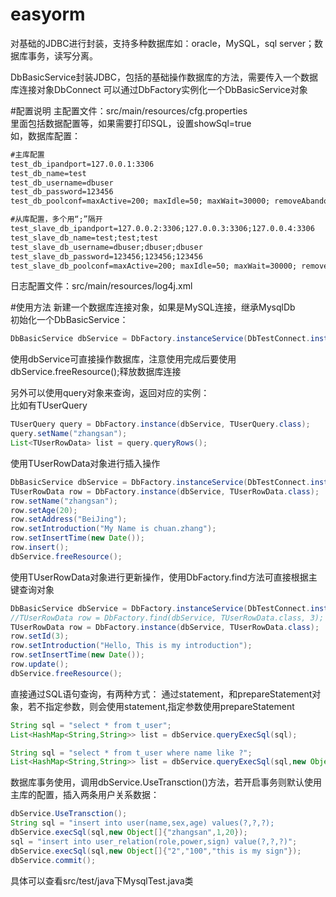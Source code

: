 # easyorm
对基础的JDBC进行封装，支持多种数据库如：oracle，MySQL，sql server；数据库事务，读写分离。

DbBasicService封装JDBC，包括的基础操作数据库的方法，需要传入一个数据库连接对象DbConnect
可以通过DbFactory实例化一个DbBasicService对象

#配置说明
主配置文件：src/main/resources/cfg.properties   
里面包括数据配置等，如果需要打印SQL，设置showSql=true  
如，数据库配置：
```xml
#主库配置
test_db_ipandport=127.0.0.1:3306
test_db_name=test
test_db_username=dbuser
test_db_password=123456
test_db_poolconf=maxActive=200; maxIdle=50; maxWait=30000; removeAbandoned=true; removeAbandonedTimeout=10;

#从库配置，多个用“;”隔开
test_slave_db_ipandport=127.0.0.2:3306;127.0.0.3:3306;127.0.0.4:3306
test_slave_db_name=test;test;test
test_slave_db_username=dbuser;dbuser;dbuser
test_slave_db_password=123456;123456;123456
test_slave_db_poolconf=maxActive=200; maxIdle=50; maxWait=30000; removeAbandoned=true; removeAbandonedTimeout=10;
```
日志配置文件：src/main/resources/log4j.xml  

#使用方法
新建一个数据库连接对象，如果是MySQL连接，继承MysqlDb  
初始化一个DbBasicService：  
```Java
DbBasicService dbService = DbFactory.instanceService(DbTestConnect.instance());  
```
使用dbService可直接操作数据库，注意使用完成后要使用dbService.freeResource();释放数据库连接  

另外可以使用query对象来查询，返回对应的实例：  
比如有TUserQuery  
```Java
TUserQuery query = DbFactory.instance(dbService, TUserQuery.class);  
query.setName("zhangsan");
List<TUserRowData> list = query.queryRows();  
```
使用TUserRowData对象进行插入操作
```Java
DbBasicService dbService = DbFactory.instanceService(DbTestConnect.instance());
TUserRowData row = DbFactory.instance(dbService, TUserRowData.class);
row.setName("zhangsan");
row.setAge(20);
row.setAddress("BeiJing");
row.setIntroduction("My Name is chuan.zhang");
row.setInsertTime(new Date());
row.insert();
dbService.freeResource();
```
使用TUserRowData对象进行更新操作，使用DbFactory.find方法可直接根据主键查询对象
```Java
DbBasicService dbService = DbFactory.instanceService(DbTestConnect.instance());
//TUserRowData row = DbFactory.find(dbService, TUserRowData.class, 3);
TUserRowData row = DbFactory.instance(dbService, TUserRowData.class);
row.setId(3);
row.setIntroduction("Hello, This is my introduction");
row.setInsertTime(new Date());
row.update();
dbService.freeResource();
```
直接通过SQL语句查询，有两种方式：
通过statement，和prepareStatement对象，若不指定参数，则会使用statement,指定参数使用prepareStatement
```Java
String sql = "select * from t_user";
List<HashMap<String,String>> list = dbService.queryExecSql(sql);
```
```Java
String sql = "select * from t_user where name like ?";
List<HashMap<String,String>> list = dbService.queryExecSql(sql,new Object[]{"张%"});
```
数据库事务使用，调用dbService.UseTransction()方法，若开启事务则默认使用主库的配置，插入两条用户关系数据：
```Java
dbService.UseTransction();
String sql = "insert into user(name,sex,age) values(?,?,?);
dbService.execSql(sql,new Object[]{"zhangsan",1,20});
sql = "insert into user_relation(role,power,sign) value(?,?,?)";
dbService.execSql(sql,new Object[]{"2","100","this is my sign"});
dbService.commit();
```
具体可以查看src/test/java下MysqlTest.java类  
